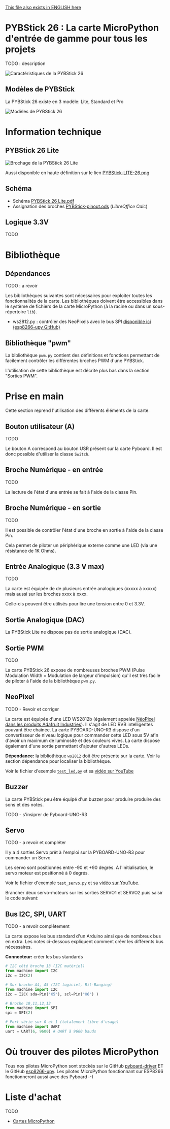 [This file also exists in ENGLISH here](readme_ENG.md)

# PYBStick 26 : La carte MicroPython d'entrée de gamme pour tous les projets

TODO : description

![Caractéristiques de la PYBStick 26](docs/_static/PYBStick-feature.jpg)

## Modèles de PYBStick

La PYBStick 26 existe en 3 modèle: Lite, Standard et Pro

![Modèles de PYBStick 26](docs/_static/PYBStick-models.png)

# Information technique

## PYBStick 26 Lite

![Brochage de la PYBStick 26 Lite](docs/_static/PYBStick-LITE-26.jpg)

Aussi disponible en haute définition sur le lien [PYBStick-LITE-26.png](docs/_static/PYBStick-LITE-26.png)

## Schéma
* Schéma [PYBStick 26 Lite.pdf](docs/_static/Schematic_V1.0-PYBStick26Lite.pdf)
* Assignation des broches [PYBStick-pinout.ods](docs/_static/PYBStick-pinout.ods) (_LibreOffice Calc_)

## Logique 3.3V

TODO

# Bibliothèque

## Dépendances
TODO : a revoir

Les bibliothèques suivantes sont nécessaires pour exploiter toutes les fonctionnalités de la carte. Les bibliothèques doivent être accessibles dans le système de fichiers de la carte MicroPython (à la racine ou dans un sous-répertoire `lib`).

* ws2812.py : contrôler des NeoPixels avec le bus SPI [disponible ici (esp8266-upy GitHub)](https://github.com/mchobby/esp8266-upy/tree/master/neopixel)

## Bibliothèque "pwm"
La bibliothèque `pwm.py` contient des définitions et fonctions permettant de facilement contrôler les différentes broches PWM d'une PYBStick.

L'utilisation de cette bibliothèque est décrite plus bas dans la section "Sorties PWM".


# Prise en main
Cette section reprend l'utilisation des différents éléments de la carte.

## Bouton utilisateur (A)

TODO

Le bouton A correspond au bouton USR présent sur la carte Pyboard. Il est donc possible d'utiliser la classe `Switch`.

## Broche Numérique - en entrée

TODO

La lecture de l'état d'une entrée se fait à l'aide de la classe Pin.

## Broche Numérique - en sortie

TODO

Il est possible de contrôler l'état d'une broche en sortie à l'aide de la classe Pin.

Cela permet de piloter un périphérique externe comme une LED (via une résistance de 1K Ohms).

## Entrée Analogique (3.3 V max)

TODO

La carte est équipée de de plusieurs entrée analogiques (xxxxx à xxxxx) mais aussi sur les broches xxxx à xxxx.

Celle-cis peuvent être utilisés pour lire une tension entre 0 et 3.3V.

## Sortie Analogique (DAC)

La PYBStick Lite ne dispose pas de sortie analogique (DAC).


## Sortie PWM

TODO

La carte PYBStick 26 expose de nombreuses broches PWM (Pulse Modulation Width = Modulation de largeur d'impulsion) qu'il est très facile de piloter à l'aide de la bibliothèque `pwm.py`.

## NeoPixel

TODO - Revoir et corriger

La carte est équipée d'une LED WS2812b (également appelée [NéoPixel dans les produits Adafruit Industries](https://shop.mchobby.be/fr/55-neopixels-et-dotstar)). Il s'agit de LED RVB intelligentes pouvant être chaînée. La carte PYBOARD-UNO-R3 dispose d'un convertisseur de niveau logique pour commander cette LED sous 5V afin d'avoir un maximum de luminosité et des couleurs vives. La carte dispose également d'une sortie permettant d'ajouter d'autres LEDs.

__Dépendance:__ la bibliothèque `ws2812` doit être présente sur la carte. Voir la section dépendance pour localiser la bibliothèque.

Voir le fichier d'exemple [`test_led.py`](examples/test_led.py) et sa [vidéo sur YouTube](https://youtu.be/NBv3lBmyQYc)

## Buzzer

La carte PYBStick peu être équipé d'un buzzer pour produire produire des sons et des notes.

TODO - s'insiprer de Pyboard-UNO-R3

## Servo

TODO - a revoir et compléter

Il y a 4 sorties Servo prêt à l'emploi sur la PYBOARD-UNO-R3 pour commander un Servo.

Les servo sont positionnés entre -90 et +90 degrés. A l'initialisation, le servo moteur est positionné à 0 degrés.

Voir le fichier d'exemple [`test_servo.py`](examples/test_servo.py) et sa [vidéo sur YouTube](https://youtu.be/0a2VYjg0XG8).

Brancher deux servo-moteurs sur les sorties SERVO1 et SERVO2 puis saisir le code suivant:

## Bus I2C, SPI, UART

TODO - a revoir complètement

La carte expose les bus standard d'un Arduino ainsi que de nombreux bus en extra.
Les notes ci-dessous expliquent comment créer les différents bus nécessaires.

__Connecteur:__ créer les bus standards

``` python
# I2C côté broche 13 (I2C matériel)
from machine import I2C
i2c = I2C(2)

# Sur broche A4, A5 (I2C logiciel, Bit-Banging)
from machine import I2C
i2c = I2C( sda=Pin("X5"), scl=Pin("X6") )

# Broche 10,11,12,13
from machine import SPI
spi = SPI(2)

# Port série sur 0 et 1 (totalement libre d'usage)
from machine import UART
uart = UART(6, 9600) # UART à 9600 bauds
```

# Où trouver des pilotes MicroPython

Tous nos pilotes MicroPython sont stockés sur le GitHub [pyboard-driver](https://github.com/mchobby/pyboard-driver) ET le GitHub [esp8266-upy](https://github.com/mchobby/esp8266-upy). Les pilotes MicroPython fonctionnant sur ESP8266 fonctionneront aussi avec des Pyboard :-)

# Liste d'achat

TODO

* [Cartes MicroPython](https://shop.mchobby.be/fr/56-micropython)
